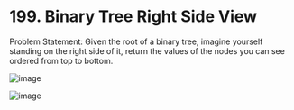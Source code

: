 # 199. Binary Tree Right Side View

Problem Statement: Given the root of a binary tree, imagine yourself standing on the right side of it, return the values of the nodes you can see ordered from top to bottom.

![image](https://github.com/aryanv175/leetcode/assets/91381804/dbd9cf71-7057-4149-983a-9ee33c205a1c)

![image](https://github.com/aryanv175/leetcode/assets/91381804/d4488405-fac4-465b-85d2-627ddc3dfc68)
